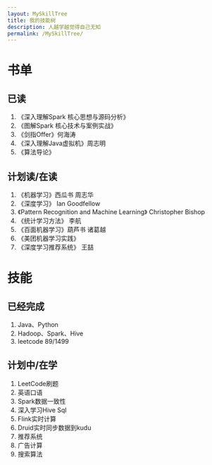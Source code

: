 ```yaml
---
layout: MySkillTree
title: 我的技能树
description: 人越学越觉得自己无知
permalink: /MySkillTree/
---
```


# 书单

## 已读
1. 《深入理解Spark 核心思想与源码分析》
2. 《图解Spark 核心技术与案例实战》
3. 《剑指Offer》何海涛
4. 《深入理解Java虚拟机》周志明
5. 《算法导论》

## 计划读/在读
1. 《机器学习》西瓜书 周志华
2. 《深度学习》 Ian Goodfellow
3. 《Pattern Recognition and Machine Learning》 Christopher Bishop
4. 《统计学习方法》 李航
5. 《百面机器学习》葫芦书 诸葛越
6. 《美团机器学习实践》
7. 《深度学习推荐系统》 王喆

# 技能

## 已经完成

1. Java、Python
2. Hadoop、Spark、Hive
3. leetcode 89/1499

## 计划中/在学

1. LeetCode刷题
2. 英语口语
3. Spark数据一致性
4. 深入学习Hive Sql
5. Flink实时计算
6. Druid实时同步数据到kudu
7. 推荐系统
8. 广告计算
9. 搜索算法










